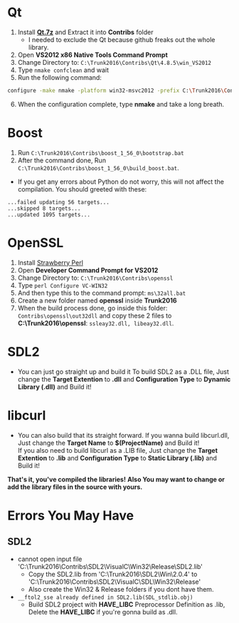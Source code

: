 # Qt
1. Install **[Qt.7z](https://drive.google.com/file/d/10zhRv421d2DUdF7eV-dqR4cIDTZAhiDL/view?usp=sharing)** and Extract it into **Contribs** folder
   - I needed to exclude the Qt because github freaks out the whole library.
2. Open **VS2012 x86 Native Tools Command Prompt**
3. Change Directory to: `C:\Trunk2016\Contribs\Qt\4.8.5\win_VS2012`
4. Type `nmake confclean` and wait
5. Run the following command:
```sh
configure -make nmake -platform win32-msvc2012 -prefix C:\Trunk2016\Contribs\Qt\4.8.5\win_VS2012 -opensource -confirm-license -opengl desktop -nomake examples -nomake tests -webkit -xmlpatterns
```
6. When the configuration complete, type **nmake** and take a long breath.
 
# Boost
1. Run `C:\Trunk2016\Contribs\boost_1_56_0\bootstrap.bat`
2. After the command done, Run `C:\Trunk2016\Contribs\boost_1_56_0\build_boost.bat`.
- If you get any errors about Python do not worry, this will not affect the compilation.
You should greeted with these:
```
...failed updating 56 targets...
...skipped 8 targets...
...updated 1095 targets...
```

# OpenSSL
1. Install [Strawberry Perl](https://strawberryperl.com/)
2. Open **Developer Command Prompt for VS2012**
3. Change Directory to: `C:\Trunk2016\Contribs\openssl`
4. Type `perl Configure VC-WIN32`
5. And then type this to the command prompt: `ms\32all.bat`
6. Create a new folder named **openssl** inside **Trunk2016**
7. When the build process done, go inside this folder: `Contribs\openssl\out32dll` and copy these 2 files to **C:\Trunk2016\openssl**: `ssleay32.dll, libeay32.dll`.

# SDL2
- You can just go straight up and build it
To build SDL2 as a .DLL file, Just change the **Target Extention** to **.dll** and **Configuration Type** to **Dynamic Library (.dll)** and Build it!

# libcurl
- You can also build that its straight forward.
If you wanna build libcurl.dll, Just change the **Target Name** to **$(ProjectName)** and Build it!<br>
If you also need to build libcurl as a .LIB file, Just change the **Target Extention** to **.lib** and **Configuration Type** to **Static Library (.lib)** and Build it!

**That's it, you've compiled the libraries!**
**Also You may want to change or add the library files in the source with yours.**

# Errors You May Have

## SDL2
- cannot open input file 'C:\Trunk2016\Contribs\SDL2\VisualC\Win32\Release\SDL2.lib'
  - Copy the SDL2.lib from 'C:\Trunk2016\SDL2\Win\2.0.4' to 'C:\Trunk2016\Contribs\SDL2\VisualC\SDL\Win32\Release'
  - Also create the Win32 & Release folders if you dont have them.
- ``__ftol2_sse already defined in SDL2.lib(SDL_stdlib.obj)``
  - Build SDL2 project with **HAVE_LIBC** Preprocessor Definition as .lib, Delete the **HAVE_LIBC** if you're gonna build as .dll. 